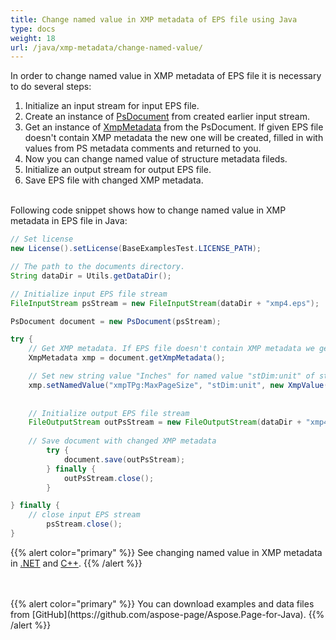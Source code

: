 ```yaml
---
title: Change named value in XMP metadata of EPS file using Java
type: docs
weight: 18
url: /java/xmp-metadata/change-named-value/
---
```


<!--
{{% alert color="primary" %}} 

You can check the quality of Aspose.Page EPS to PDF conversion and view the results via free online <a nofollow href="https://products.aspose.app/page/conversion/eps-to-pdf">EPS to PDF Converter</a> {{% /alert %}}
-->

In order to change named value in XMP metadata of EPS file it is necessary to do several steps:
1. Initialize an input stream for input EPS file.
2. Create an instance of [PsDocument](https://apireference.aspose.com/page/java/com.aspose.eps/psdocument) from created earlier input stream.
3. Get an instance of [XmpMetadata](https://apireference.aspose.com/page/java/com.aspose.eps.xmp/xmpmetadata) from the PsDocument. If given EPS file doesn't contain XMP metadata the new one
will be created, filled in with values from PS metadata comments and returned to you.
4. Now you can change named value of structure metadata fileds.
5. Initialize an output stream for output EPS file.
6. Save EPS file with changed XMP metadata.

<br>Following code snippet shows how to change named value in XMP metadata in EPS file in Java:
<br>
```Java
// Set license
new License().setLicense(BaseExamplesTest.LICENSE_PATH);

// The path to the documents directory.
String dataDir = Utils.getDataDir();

// Initialize input EPS file stream
FileInputStream psStream = new FileInputStream(dataDir + "xmp4.eps");

PsDocument document = new PsDocument(psStream);

try {
    // Get XMP metadata. If EPS file doesn't contain XMP metadata we get new one filled with values from PS metadata comments (%%Creator, %%CreateDate, %%Title etc)
    XmpMetadata xmp = document.getXmpMetadata();

    // Set new string value "Inches" for named value "stDim:unit" of structure "xmpTPg:MaxPageSize" 
    xmp.setNamedValue("xmpTPg:MaxPageSize", "stDim:unit", new XmpValue("Inches"));
    
    
    // Initialize output EPS file stream
    FileOutputStream outPsStream = new FileOutputStream(dataDir + "xmp4_changed.eps");
    
    // Save document with changed XMP metadata
		try {			
			document.save(outPsStream);
		} finally {
			outPsStream.close();
		}

} finally {
    // close input EPS stream
		psStream.close();
}
```
{{% alert color="primary" %}}
See changing named value in XMP metadata in [.NET](/page/net/xmp-metadata/change-named-value/) and [C++](/page/cpp/xmp-metadata/change-named-value/).
{{% /alert %}}

<!--
{{% alert color="primary" %}}
Evaluate EPS to PDF conversion online on our <a nofollow href="https://products.aspose.app/page/conversion/eps-to-pdf">EPS to PDF Converter</a>. You can convert several EPS files to PDF at once and dowload results in a few seconds.
 {{% /alert %}}
-->
<br>
<br>
{{% alert color="primary" %}}
You can download examples and data files from [GitHub](https://github.com/aspose-page/Aspose.Page-for-Java). {{% /alert %}}